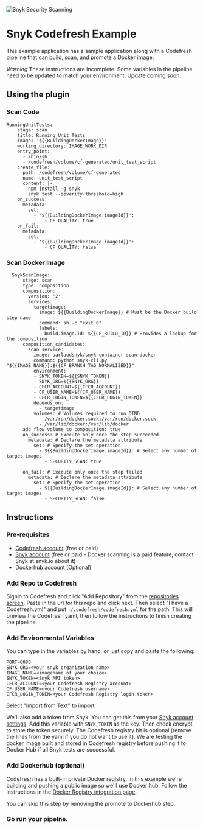 [logo]: https://res.cloudinary.com/snyk/image/upload/v1533761770/logo-1_wtob68.svg
![Snyk Security Scanning](https://res.cloudinary.com/snyk/image/upload/v1533761770/logo-1_wtob68.svg)
# Snyk Codefresh Example
This example application has a sample application along with a Codefresh pipeline that can build, scan, and promote a Docker image.

*Warning* These instructions are incomplete. Some variables in the pipeline need to be updated to match your environment. Update coming soon.
## Using the plugin
### Scan Code
```
RunningUnitTests:
    stage: scan
    title: Running Unit Tests
    image: '${{BuildingDockerImage}}'
    working_directory: IMAGE_WORK_DIR
    entry_point:
      - /bin/sh
      - /codefresh/volume/cf-generated/unit_test_script
    create_file:
      path: /codefresh/volume/cf-generated
      name: unit_test_script
      content: |-
        npm install -g snyk
        snyk test --severity-threshold=high
    on_success:
      metadata:
        set:
          - '${{BuildingDockerImage.imageId}}':
              - CF_QUALITY: true
    on_fail:
      metadata:
        set:
          - '${{BuildingDockerImage.imageId}}':
              - CF_QUALITY: false
```

### Scan Docker Image
```
  SnykScanImage:
      stage: scan
      type: composition
      composition:
        version: '2'
        services:
          targetimage:
            image: ${{BuildingDockerImage}} # Must be the Docker build step name
            command: sh -c "exit 0"
            labels:
              build.image.id: ${{CF_BUILD_ID}} # Provides a lookup for the composition
      composition_candidates:
        scan_service:
          image: aarlaudsnyk/snyk-container-scan-docker
          command: python snyk-cli.py "${{IMAGE_NAME}}:${{CF_BRANCH_TAG_NORMALIZED}}"
          environment:
          - SNYK_TOKEN=${{SNYK_TOKEN}}
          - SNYK_ORG=${{SNYK_ORG}}
          - CFCR_ACCOUNT=${{CFCR_ACCOUNT}}
          - CF_USER_NAME=${{CF_USER_NAME}}
          - CFCR_LOGIN_TOKEN=${{CFCR_LOGIN_TOKEN}}
          depends_on:
            - targetimage
          volumes: # Volumes required to run DIND
            - /var/run/docker.sock:/var/run/docker.sock
            - /var/lib/docker:/var/lib/docker
      add_flow_volume_to_composition: true
      on_success: # Execute only once the step succeeded
        metadata: # Declare the metadata attribute
          set: # Specify the set operation
            - ${{BuildingDockerImage.imageId}}: # Select any number of target images
              - SECURITY_SCAN: true

      on_fail: # Execute only once the step failed
        metadata: # Declare the metadata attribute
          set: # Specify the set operation
            - ${{BuildingDockerImage.imageId}}: # Select any number of target images
              - SECURITY_SCAN: false
```

## Instructions

### Pre-requisites
- [Codefresh account](https://codefresh.io/) (free or paid)
- [Snyk account](https://snyk.io/) (free or paid - Docker scanning is a paid feature, contact Snyk at snyk.io about it)
- Dockerhub account (Optional)

### Add Repo to Codefresh
Signin to Codefresh and click "Add Repository" from the [repositories screen](https://g.codefresh.io/repositories). Paste in the url for this repo and click next. Then select "I have a Codefresh.yml" and put `./.codefresh/codefresh.yml` for the path. This will preview the Codefresh yaml, then follow the instructions to finish creating the pipeline.

### Add Environmental Variables
You can type in the variables by hand, or just copy and paste the following:
```
PORT=8080
SNYK_ORG=<your snyk organization name>
IMAGE_NAME=<imagename of your choice>
SNYK_TOKEN=<Snyk API token>
CFCR_ACCOUNT=<your Codefresh Registry account>
CF_USER_NAME=<your Codefresh username>
CFCR_LOGIN_TOKEN=<your Codefresh Registry login token>
```

Select "Import from Text" to import.

We'll also add a token from Snyk. You can get this from your [Snyk account settings](https://app.snyk.io/account). Add this variable with `SNYK_TOKEN` as the key. Then check encrypt to store the token securely.
The Codefresh registry bit is optional (remove the lines from the yaml if you do not want to use it). We are testing the docker image built and stored in Codefresh registry before pushing it to Docker Hub if all Snyk tests are successful.

### Add Dockerhub (optional)
Codefresh has a built-in private Docker registry. In this example we're building and pushing a public image so we'll use Docker hub. Follow the instructions in the [Docker Registry integration page](https://g.codefresh.io/account-conf/integration/registry).

You can skip this step by removing the promote to Dockerhub step.

### Go run your pipelne.
